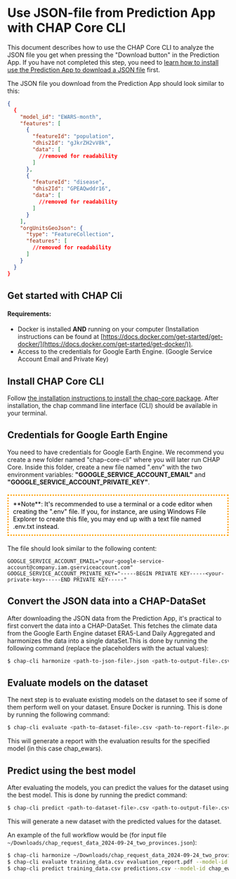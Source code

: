 # Use JSON-file from Prediction App with CHAP Core CLI

This document describes how to use the CHAP Core CLI to analyze the JSON file you get when pressing the "Download button" in the Prediction App. If you have not completed this step, you need to [learn how to install use the Prediction App to download a JSON file](./prediction-app.md) first. 

The JSON file you download from the Prediction App should look similar to this:

```json
{
  {
    "model_id": "EWARS-month",
    "features": [
      {
        "featureId": "population",
        "dhis2Id": "gJkrZH2vV8k",
        "data": [
          //removed for readability
        ]
      },
      {
        "featureId": "disease",
        "dhis2Id": "GPEAQwddr16",
        "data": [
          //removed for readability
        ]
      }
    ],
    "orgUnitsGeoJson": {
      "type": "FeatureCollection",
      "features": [
        //removed for readability
      ]
    }
  }
}
```

## Get started with CHAP Cli

#### Requirements:
- Docker is installed **AND** running on your computer (Installation instructions can be found at [https://docs.docker.com/get-started/get-docker/](https://docs.docker.com/get-started/get-docker/)).
- Access to the credentials for Google Earth Engine. (Google Service Account Email and Private Key)

## Install CHAP Core CLI

Follow [the installation instructions to install the chap-core package](../installation).
After installation, the chap command line interface (CLI) should be available in your terminal.

## Credentials for Google Earth Engine

You need to have credentials for Google Earth Engine. We recommend you create a new folder named "chap-core-cli" where you will later run CHAP Core. Inside
this folder, create a new file named ".env" with the two environment variables: **"GOOGLE_SERVICE_ACCOUNT_EMAIL"** and **"GOOGLE_SERVICE_ACCOUNT_PRIVATE_KEY"**.

<div style="border-radius: 1px; border-style: dotted; border-color: orange; padding: 10px; color : black; background-color: white; margin-top: 20px; margin-bottom: 20px">
**Note**: It's recommended to use a terminal or a code editor when creating the ".env" file. If you, for instance, are using Windows File Explorer to create this file, you may end up with a text file named .env.txt instead.

</div>

The file should look similar to the following content:

    GOOGLE_SERVICE_ACCOUNT_EMAIL="your-google-service-account@company.iam.gserviceaccount.com"
    GOOGLE_SERVICE_ACCOUNT_PRIVATE_KEY="-----BEGIN PRIVATE KEY-----<your-private-key>-----END PRIVATE KEY-----"

Convert the JSON data into a CHAP-DataSet
-----------------------------------------
After downloading the JSON data from the Prediction App, it's practical to first convert the data into a CHAP-DataSet. This
fetches the climate data from the Google Earth Engine dataset ERA5-Land Daily Aggregated and harmonizes the data into a single dataSet.This is done by running the following command (replace the placeholders with the actual values):

```bash
$ chap-cli harmonize <path-to-json-file>.json <path-to-output-file>.csv
```

## Evaluate models on the dataset
The next step is to evaluate existing models on the dataset to see if some of them perform well on your dataset. Ensure Docker is running.
This is done by running the following command:

```bash
$ chap-cli evaluate <path-to-dataset-file>.csv <path-to-report-file>.pdf --model-id chap_ewars_monthly
```

This will generate a report with the evaluation results for the specified model (in this case chap_ewars).

## Predict using the best model
After evaluating the models, you can predict the values for the dataset using the best model. This is done by running the
predict command:

```bash
$ chap-cli predict <path-to-dataset-file>.csv <path-to-output-file>.csv --model-id chap_ewars_monthly --do-summary
```

This will generate a new dataset with the predicted values for the dataset.

An example of the full workflow would be (for input file `~/Downloads/chap_request_data_2024-09-24_two_provinces.json`):

```bash
$ chap-cli harmonize ~/Downloads/chap_request_data_2024-09-24_two_provinces.json training_data.csv
$ chap-cli evaluate training_data.csv evaluation_report.pdf --model-id chap_ewars_monthly
$ chap-cli predict training_data.csv predictions.csv --model-id chap_ewars_monthly --do-summary
```
